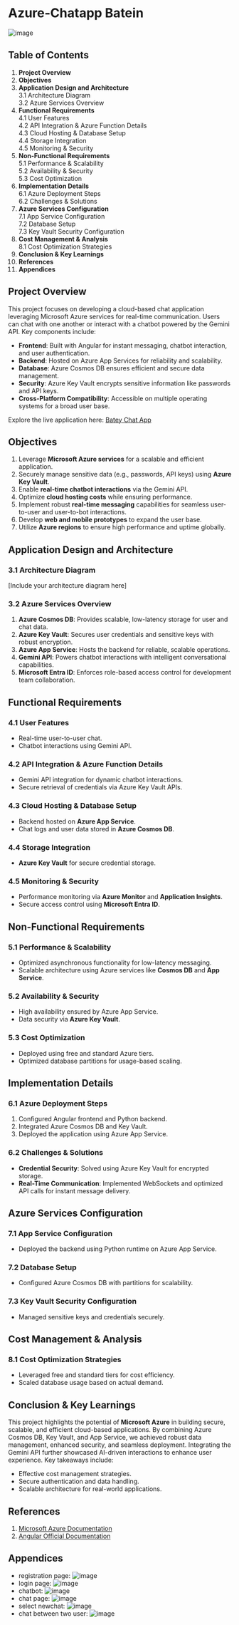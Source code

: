 # Azure-Chatapp Batein
![image](https://github.com/user-attachments/assets/782e79ff-3bd6-4ed2-ba36-7ebbfbba1e9a)

## Table of Contents
1. **Project Overview**
2. **Objectives**
3. **Application Design and Architecture**  
   3.1 Architecture Diagram  
   3.2 Azure Services Overview  
4. **Functional Requirements**  
   4.1 User Features  
   4.2 API Integration & Azure Function Details  
   4.3 Cloud Hosting & Database Setup  
   4.4 Storage Integration  
   4.5 Monitoring & Security  
5. **Non-Functional Requirements**  
   5.1 Performance & Scalability  
   5.2 Availability & Security  
   5.3 Cost Optimization  
6. **Implementation Details**  
   6.1 Azure Deployment Steps  
   6.2 Challenges & Solutions  
7. **Azure Services Configuration**  
   7.1 App Service Configuration  
   7.2 Database Setup  
   7.3 Key Vault Security Configuration  
8. **Cost Management & Analysis**  
   8.1 Cost Optimization Strategies  
9. **Conclusion & Key Learnings**  
10. **References**  
11. **Appendices**  

## Project Overview
This project focuses on developing a cloud-based chat application leveraging Microsoft Azure services for real-time communication. Users can chat with one another or interact with a chatbot powered by the Gemini API. Key components include:

- **Frontend**: Built with Angular for instant messaging, chatbot interaction, and user authentication.
- **Backend**: Hosted on Azure App Services for reliability and scalability.
- **Database**: Azure Cosmos DB ensures efficient and secure data management.
- **Security**: Azure Key Vault encrypts sensitive information like passwords and API keys.
- **Cross-Platform Compatibility**: Accessible on multiple operating systems for a broad user base.

Explore the live application here: [Batey Chat App](https://batey-cwerh7duhsh0efdx.eastasia-01.azurewebsites.net)

## Objectives
1. Leverage **Microsoft Azure services** for a scalable and efficient application.
2. Securely manage sensitive data (e.g., passwords, API keys) using **Azure Key Vault**.
3. Enable **real-time chatbot interactions** via the Gemini API.
4. Optimize **cloud hosting costs** while ensuring performance.
5. Implement robust **real-time messaging** capabilities for seamless user-to-user and user-to-bot interactions.
6. Develop **web and mobile prototypes** to expand the user base.
7. Utilize **Azure regions** to ensure high performance and uptime globally.

## Application Design and Architecture
### 3.1 Architecture Diagram
[Include your architecture diagram here]

### 3.2 Azure Services Overview
1. **Azure Cosmos DB**: Provides scalable, low-latency storage for user and chat data.
2. **Azure Key Vault**: Secures user credentials and sensitive keys with robust encryption.
3. **Azure App Service**: Hosts the backend for reliable, scalable operations.
4. **Gemini API**: Powers chatbot interactions with intelligent conversational capabilities.
5. **Microsoft Entra ID**: Enforces role-based access control for development team collaboration.

## Functional Requirements
### 4.1 User Features
- Real-time user-to-user chat.
- Chatbot interactions using Gemini API.

### 4.2 API Integration & Azure Function Details
- Gemini API integration for dynamic chatbot interactions.
- Secure retrieval of credentials via Azure Key Vault APIs.

### 4.3 Cloud Hosting & Database Setup
- Backend hosted on **Azure App Service**.
- Chat logs and user data stored in **Azure Cosmos DB**.

### 4.4 Storage Integration
- **Azure Key Vault** for secure credential storage.

### 4.5 Monitoring & Security
- Performance monitoring via **Azure Monitor** and **Application Insights**.
- Secure access control using **Microsoft Entra ID**.

## Non-Functional Requirements
### 5.1 Performance & Scalability
- Optimized asynchronous functionality for low-latency messaging.
- Scalable architecture using Azure services like **Cosmos DB** and **App Service**.

### 5.2 Availability & Security
- High availability ensured by Azure App Service.
- Data security via **Azure Key Vault**.

### 5.3 Cost Optimization
- Deployed using free and standard Azure tiers.
- Optimized database partitions for usage-based scaling.

## Implementation Details
### 6.1 Azure Deployment Steps
1. Configured Angular frontend and Python backend.
2. Integrated Azure Cosmos DB and Key Vault.
3. Deployed the application using Azure App Service.

### 6.2 Challenges & Solutions
- **Credential Security**: Solved using Azure Key Vault for encrypted storage.
- **Real-Time Communication**: Implemented WebSockets and optimized API calls for instant message delivery.

## Azure Services Configuration
### 7.1 App Service Configuration
- Deployed the backend using Python runtime on Azure App Service.

### 7.2 Database Setup
- Configured Azure Cosmos DB with partitions for scalability.

### 7.3 Key Vault Security Configuration
- Managed sensitive keys and credentials securely.

## Cost Management & Analysis
### 8.1 Cost Optimization Strategies
- Leveraged free and standard tiers for cost efficiency.
- Scaled database usage based on actual demand.

## Conclusion & Key Learnings
This project highlights the potential of **Microsoft Azure** in building secure, scalable, and efficient cloud-based applications. By combining Azure Cosmos DB, Key Vault, and App Service, we achieved robust data management, enhanced security, and seamless deployment. Integrating the Gemini API further showcased AI-driven interactions to enhance user experience. Key takeaways include:

- Effective cost management strategies.
- Secure authentication and data handling.
- Scalable architecture for real-world applications.

## References
1. [Microsoft Azure Documentation](https://learn.microsoft.com/en-us/azure/)
2. [Angular Official Documentation](https://angular.io/docs)

## Appendices
- registration page:
![image](https://github.com/user-attachments/assets/ed0487ed-0d4a-40c4-a879-591717f38500)
- login page:
 ![image](https://github.com/user-attachments/assets/3270b423-cc8d-4212-8544-23645ffa5c86)
 - chatbot:
 ![image](https://github.com/user-attachments/assets/377488be-cabc-4ce6-91b2-3620efb31c07)
- chat page:
 ![image](https://github.com/user-attachments/assets/bd9a3fee-d8e4-4a5c-a72c-c06eb4418750)
- select newchat:
 ![image](https://github.com/user-attachments/assets/683fecb7-2243-4fc2-a512-82659c679c03)
- chat between two user:
 ![image](https://github.com/user-attachments/assets/ab596e95-558d-4870-bc68-bf5912efccfd)



 




